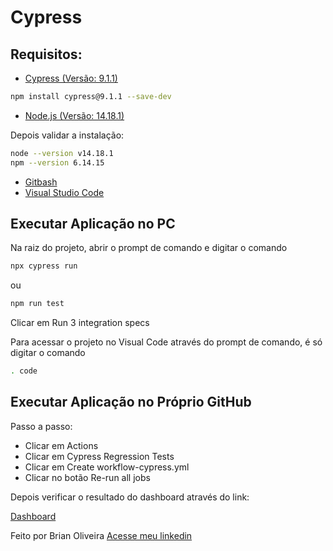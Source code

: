 # Cypress

## Requisitos:

* [Cypress (Versão: 9.1.1)](https://www.cypress.io/)

```bash
npm install cypress@9.1.1 --save-dev
```

* [Node.js (Versão: 14.18.1)](https://nodejs.org/en/)

Depois validar a instalação:
```bash
node --version v14.18.1
npm --version 6.14.15
```

* [Gitbash](https://www.git-scm.com/downloads)
* [Visual Studio Code](https://code.visualstudio.com/)

## Executar Aplicação no PC

Na raiz do projeto, abrir o prompt de comando e digitar o comando

```bash
npx cypress run
```
ou
```bash
npm run test
```
Clicar em Run 3 integration specs

Para acessar o projeto no Visual Code através do prompt de comando, é só digitar o comando 

```bash
. code
```

## Executar Aplicação no Próprio GitHub

Passo a passo:

* Clicar em Actions
* Clicar em Cypress Regression Tests
* Clicar em Create workflow-cypress.yml
* Clicar no botão Re-run all jobs

Depois verificar o resultado do dashboard através do link:

[Dashboard](https://dashboard.cypress.io/projects/usmosy/runs?branches)

Feito por Brian Oliveira [Acesse meu linkedin](https://www.linkedin.com/in/brian-oliveira-385356122/)
